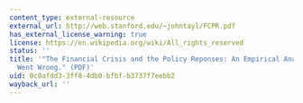 ```yaml
---
content_type: external-resource
external_url: http://web.stanford.edu/~johntayl/FCPR.pdf
has_external_license_warning: true
license: https://en.wikipedia.org/wiki/All_rights_reserved
status: ''
title: '"The Financial Crisis and the Policy Reponses: An Empirical Analysis of What
  Went Wrong." (PDF)'
uid: 0c0afdd3-3ff8-4db0-bfbf-b3737f7eebb2
wayback_url: ''
---
```

